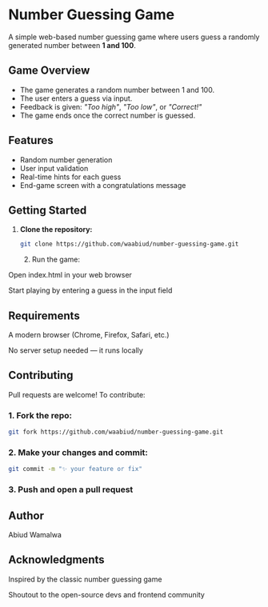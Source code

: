 # Number Guessing Game

A simple web-based number guessing game where users guess a randomly generated number between **1 and 100**.

## Game Overview

- The game generates a random number between 1 and 100.
- The user enters a guess via input.
- Feedback is given: *"Too high"*, *"Too low"*, or *"Correct!"*
- The game ends once the correct number is guessed.

## Features

- Random number generation
- User input validation
- Real-time hints for each guess
- End-game screen with a congratulations message

## Getting Started

1. **Clone the repository:**

   ```bash
   git clone https://github.com/waabiud/number-guessing-game.git
   ```
   2. Run the game:

Open index.html in your web browser

Start playing by entering a guess in the input field

## Requirements

A modern browser (Chrome, Firefox, Safari, etc.)

No server setup needed — it runs locally

## Contributing

Pull requests are welcome!
To contribute:

### 1. Fork the repo:

```bash
git fork https://github.com/waabiud/number-guessing-game.git
```


### 2. Make your changes and commit:
```bash
git commit -m "✨ your feature or fix"
```


### 3. Push and open a pull request

## Author

Abiud Wamalwa


## Acknowledgments

Inspired by the classic number guessing game

Shoutout to the open-source devs and frontend community
